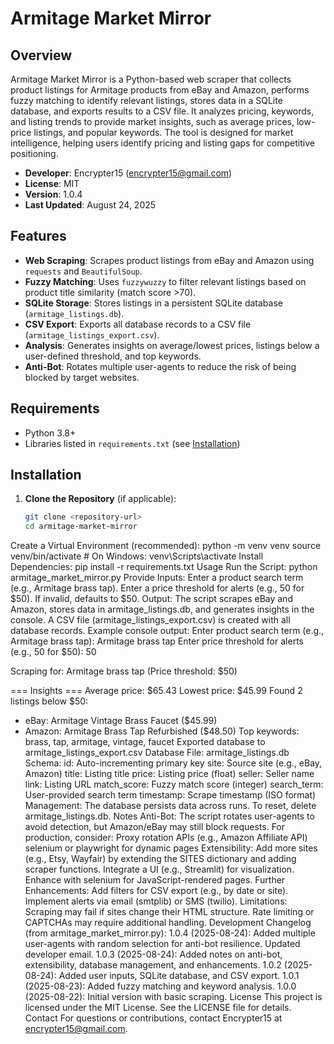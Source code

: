 # Armitage Market Mirror

## Overview
Armitage Market Mirror is a Python-based web scraper that collects product listings for Armitage products from eBay and Amazon, performs fuzzy matching to identify relevant listings, stores data in a SQLite database, and exports results to a CSV file. It analyzes pricing, keywords, and listing trends to provide market insights, such as average prices, low-price listings, and popular keywords. The tool is designed for market intelligence, helping users identify pricing and listing gaps for competitive positioning.

- **Developer**: Encrypter15 (encrypter15@gmail.com)
- **License**: MIT
- **Version**: 1.0.4
- **Last Updated**: August 24, 2025

## Features
- **Web Scraping**: Scrapes product listings from eBay and Amazon using `requests` and `BeautifulSoup`.
- **Fuzzy Matching**: Uses `fuzzywuzzy` to filter relevant listings based on product title similarity (match score >70).
- **SQLite Storage**: Stores listings in a persistent SQLite database (`armitage_listings.db`).
- **CSV Export**: Exports all database records to a CSV file (`armitage_listings_export.csv`).
- **Analysis**: Generates insights on average/lowest prices, listings below a user-defined threshold, and top keywords.
- **Anti-Bot**: Rotates multiple user-agents to reduce the risk of being blocked by target websites.

## Requirements
- Python 3.8+
- Libraries listed in `requirements.txt` (see [Installation](#installation))

## Installation
1. **Clone the Repository** (if applicable):
   ```bash
   git clone <repository-url>
   cd armitage-market-mirror
Create a Virtual Environment (recommended):
python -m venv venv
source venv/bin/activate  # On Windows: venv\Scripts\activate
Install Dependencies:
pip install -r requirements.txt
Usage
Run the Script:
python armitage_market_mirror.py
Provide Inputs:
Enter a product search term (e.g., Armitage brass tap).
Enter a price threshold for alerts (e.g., 50 for $50). If invalid, defaults to $50.
Output:
The script scrapes eBay and Amazon, stores data in armitage_listings.db, and generates insights in the console.
A CSV file (armitage_listings_export.csv) is created with all database records.
Example console output:
Enter product search term (e.g., Armitage brass tap): Armitage brass tap
Enter price threshold for alerts (e.g., 50 for $50): 50

Scraping for: Armitage brass tap (Price threshold: $50)

=== Insights ===
Average price: $65.43
Lowest price: $45.99
Found 2 listings below $50:
- eBay: Armitage Vintage Brass Faucet ($45.99)
- Amazon: Armitage Brass Tap Refurbished ($48.50)
Top keywords: brass, tap, armitage, vintage, faucet
Exported database to armitage_listings_export.csv
Database
File: armitage_listings.db
Schema:
id: Auto-incrementing primary key
site: Source site (e.g., eBay, Amazon)
title: Listing title
price: Listing price (float)
seller: Seller name
link: Listing URL
match_score: Fuzzy match score (integer)
search_term: User-provided search term
timestamp: Scrape timestamp (ISO format)
Management: The database persists data across runs. To reset, delete armitage_listings.db.
Notes
Anti-Bot: The script rotates user-agents to avoid detection, but Amazon/eBay may still block requests. For production, consider:
Proxy rotation
APIs (e.g., Amazon Affiliate API)
selenium or playwright for dynamic pages
Extensibility:
Add more sites (e.g., Etsy, Wayfair) by extending the SITES dictionary and adding scraper functions.
Integrate a UI (e.g., Streamlit) for visualization.
Enhance with selenium for JavaScript-rendered pages.
Further Enhancements:
Add filters for CSV export (e.g., by date or site).
Implement alerts via email (smtplib) or SMS (twilio).
Limitations:
Scraping may fail if sites change their HTML structure.
Rate limiting or CAPTCHAs may require additional handling.
Development
Changelog (from armitage_market_mirror.py):
1.0.4 (2025-08-24): Added multiple user-agents with random selection for anti-bot resilience. Updated developer email.
1.0.3 (2025-08-24): Added notes on anti-bot, extensibility, database management, and enhancements.
1.0.2 (2025-08-24): Added user inputs, SQLite database, and CSV export.
1.0.1 (2025-08-23): Added fuzzy matching and keyword analysis.
1.0.0 (2025-08-22): Initial version with basic scraping.
License
This project is licensed under the MIT License. See the LICENSE file for details.
Contact
For questions or contributions, contact Encrypter15 at encrypter15@gmail.com.
